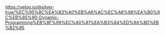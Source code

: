 https://velog.io/@silver-true/%EC%95%8C%EA%B3%A0%EB%A6%AC%EC%A6%98%EA%B0%9C%EB%85%90-Dynamic-Programming%EB%8F%99%EC%A0%81%EA%B3%84%ED%9A%8D%EB%B2%95
